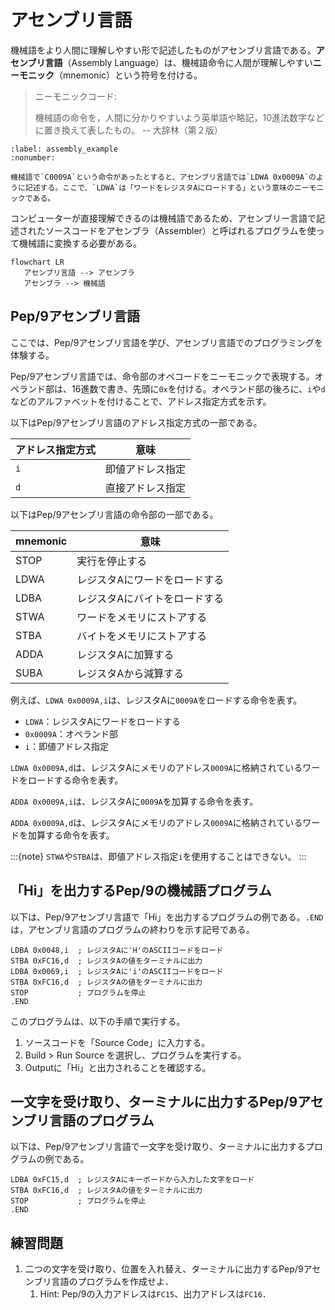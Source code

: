 # アセンブリ言語

機械語をより人間に理解しやすい形で記述したものがアセンブリ言語である。**アセンブリ言語**（Assembly Language）は、機械語命令に人間が理解しやすい**ニーモニック**（mnemonic）という符号を付ける。

> ニーモニックコード:
> 
> 機械語の命令を，人間に分かりやすいよう英単語や略記，10進法数字などに置き換えて表したもの。
> -- 大辞林（第２版）

````{prf:example}
:label: assembly_example
:nonumber:

機械語で`C0009A`という命令があったとすると、アセンブリ言語では`LDWA 0x0009A`のように記述する。ここで、`LDWA`は「ワードをレジスタAにロードする」という意味のニーモニックである。
````

コンピューターが直接理解できるのは機械語であるため、アセンブリー言語で記述されたソースコードをアセンブラ（Assembler）と呼ばれるプログラムを使って機械語に変換する必要がある。

```{mermaid}
flowchart LR
   アセンブリ言語 --> アセンブラ
   アセンブラ --> 機械語
```

## Pep/9アセンブリ言語

ここでは、Pep/9アセンブリ言語を学び、アセンブリ言語でのプログラミングを体験する。

Pep/9アセンブリ言語では、命令部のオペコードをニーモニックで表現する。オペランド部は、16進数で書き、先頭に`0x`を付ける。オペランド部の後ろに、`i`や`d`などのアルファベットを付けることで、アドレス指定方式を示す。

以下はPep/9アセンブリ言語のアドレス指定方式の一部である。

| アドレス指定方式 | 意味             |
| ---------------- | ---------------- |
| `i`              | 即値アドレス指定 |
| `d`              | 直接アドレス指定 |

以下はPep/9アセンブリ言語の命令部の一部である。

| mnemonic | 意味                          |
| -------- | ----------------------------- |
| STOP     | 実行を停止する                |
| LDWA     | レジスタAにワードをロードする |
| LDBA     | レジスタAにバイトをロードする |
| STWA     | ワードをメモリにストアする    |
| STBA     | バイトをメモリにストアする    |
| ADDA     | レジスタAに加算する           |
| SUBA     | レジスタAから減算する         |

例えば、`LDWA 0x0009A,i`は、レジスタAに`0009A`をロードする命令を表す。

- `LDWA`：レジスタAにワードをロードする
- `0x0009A`：オペランド部
- `i`：即値アドレス指定

`LDWA 0x0009A,d`は、レジスタAにメモリのアドレス`0009A`に格納されているワードをロードする命令を表す。

`ADDA 0x0009A,i`は、レジスタAに`0009A`を加算する命令を表す。

`ADDA 0x0009A,d`は、レジスタAにメモリのアドレス`0009A`に格納されているワードを加算する命令を表す。

:::{note}
`STWA`や`STBA`は、即値アドレス指定`i`を使用することはできない。
:::

## 「Hi」を出力するPep/9の機械語プログラム

以下は、Pep/9アセンブリ言語で「Hi」を出力するプログラムの例である。`.END`は，アセンブリ言語のプログラムの終わりを示す記号である。

```assembly
LDBA 0x0048,i  ; レジスタAに'H'のASCIIコードをロード
STBA 0xFC16,d  ; レジスタAの値をターミナルに出力
LDBA 0x0069,i  ; レジスタAに'i'のASCIIコードをロード
STBA 0xFC16,d  ; レジスタAの値をターミナルに出力
STOP           ; プログラムを停止
.END
```

このプログラムは、以下の手順で実行する。

1. ソースコードを「Source Code」に入力する。
2. Build > Run Source を選択し、プログラムを実行する。
3. Outputに「Hi」と出力されることを確認する。

## 一文字を受け取り、ターミナルに出力するPep/9アセンブリ言語のプログラム

以下は、Pep/9アセンブリ言語で一文字を受け取り、ターミナルに出力するプログラムの例である。

```assembly
LDBA 0xFC15,d  ; レジスタAにキーボードから入力した文字をロード
STBA 0xFC16,d  ; レジスタAの値をターミナルに出力
STOP           ; プログラムを停止
.END
```

## 練習問題

1. 二つの文字を受け取り、位置を入れ替え、ターミナルに出力するPep/9アセンブリ言語のプログラムを作成せよ．
   1. Hint: Pep/9の入力アドレスは`FC15`、出力アドレスは`FC16`．

<!-- ## 解答例

```assembly
LDBA 0xFC15,d  ; レジスタAにキーボードから入力した1文字をロード
STBA 0x0001,d  ; レジスタAの値をメモリに保存
LDBA 0xFC15,d  ; レジスタAにキーボードから入力した2文字目をロード
STBA 0xFC16,d  ;レジスタAの値をターミナルに出力
LDBA 0x0001,d  ; メモリから1文字目をロード
STBA 0xFC16,d  ; レジスタAの値をターミナルに出力
STOP           ; プログラムを停止
.END
``` -->


